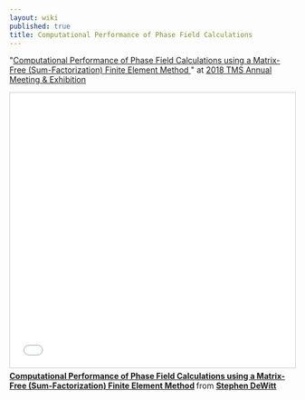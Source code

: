 ```yaml
---
layout: wiki
published: true
title: Computational Performance of Phase Field Calculations
---
```

"[Computational Performance of Phase Field Calculations using a Matrix-Free (Sum-Factorization) Finite Element Method ](http://www.programmaster.org/PM/PM.nsf/ApprovedAbstracts/E73EE56F5B22FE6F8525814F0067CB88?OpenDocument)" at [2018 TMS Annual Meeting & Exhibition](https://www.tms.org/TMS2018)

<iframe src="//www.slideshare.net/slideshow/embed_code/key/GeY19kBILnVpm3" width="595" height="485" frameborder="0" marginwidth="0" marginheight="0" scrolling="no" style="border:1px solid #CCC; border-width:1px; margin-bottom:5px; max-width: 100%;" allowfullscreen> </iframe> <div style="margin-bottom:5px"> <strong> <a href="//www.slideshare.net/StephenDeWitt3/computational-performance-of-phase-field-calculations-using-a-matrixfree-sumfactorization-finite-element-method" title="Computational Performance of Phase Field Calculations using a Matrix-Free (Sum-Factorization) Finite Element Method" target="_blank">Computational Performance of Phase Field Calculations using a Matrix-Free (Sum-Factorization) Finite Element Method</a> </strong> from <strong><a href="https://www.slideshare.net/StephenDeWitt3" target="_blank">Stephen DeWitt</a></strong> </div>

